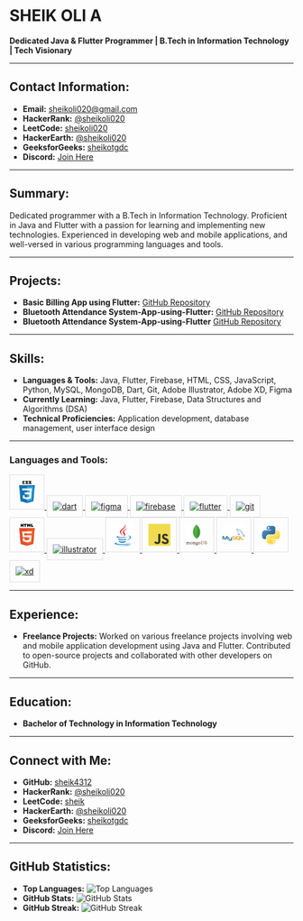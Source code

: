 # SHEIK OLI A

**Dedicated Java & Flutter Programmer | B.Tech in Information Technology | Tech Visionary**

---

## Contact Information:

- **Email:** sheikoli020@gmail.com
- **HackerRank:** [@sheikoli020](https://www.hackerrank.com/@sheikoli020)
- **LeetCode:** [sheikoli020](https://www.leetcode.com/sheikoli020)
- **HackerEarth:** [@sheikoli020](https://www.hackerearth.com/@sheikoli020)
- **GeeksforGeeks:** [sheikotgdc](https://auth.geeksforgeeks.org/user/sheikotgdc)
- **Discord:** [Join Here](https://discord.com/invite/Akr9grnM)

---

## Summary:

Dedicated programmer with a B.Tech in Information Technology. Proficient in Java and Flutter with a passion for learning and implementing new technologies. Experienced in developing web and mobile applications, and well-versed in various programming languages and tools.

---

## Projects:

- **Basic Billing App using Flutter:** [GitHub Repository](https://github.com/sheik4312/Basic-Billing-App-using-Flutter)
- **Bluetooth Attendance System-App-using-Flutter:** [GitHub Repository](https://github.com/sheik4312/Bluetooth-Attendance-System-Teachers-App-)
- **Bluetooth Attendance System-App-using-Flutter** [GitHub Repository](https://github.com/sheik4312/Bluetooth-Attendance-System-Student-App-)

---

## Skills:

- **Languages & Tools:** Java, Flutter, Firebase, HTML, CSS, JavaScript, Python, MySQL, MongoDB, Dart, Git, Adobe Illustrator, Adobe XD, Figma
- **Currently Learning:** Java, Flutter, Firebase, Data Structures and Algorithms (DSA)
- **Technical Proficiencies:** Application development, database management, user interface design

---
<h3 align="left">Languages and Tools:</h3>
<p align="left">
  <a href="https://www.w3schools.com/css/" target="_blank" rel="noreferrer">
    <img src="https://raw.githubusercontent.com/devicons/devicon/master/icons/css3/css3-original-wordmark.svg" alt="css3" width="40" height="40" style="border: 1px solid #ddd; padding: 10px;"/>
  </a>
  <a href="https://dart.dev" target="_blank" rel="noreferrer">
    <img src="https://www.vectorlogo.zone/logos/dartlang/dartlang-icon.svg" alt="dart" width="40" height="40" style="border: 1px solid #ddd; padding: 10px;"/>
  </a>
  <a href="https://www.figma.com/" target="_blank" rel="noreferrer">
    <img src="https://www.vectorlogo.zone/logos/figma/figma-icon.svg" alt="figma" width="40" height="40" style="border: 1px solid #ddd; padding: 10px;"/>
  </a>
  <a href="https://firebase.google.com/" target="_blank" rel="noreferrer">
    <img src="https://www.vectorlogo.zone/logos/firebase/firebase-icon.svg" alt="firebase" width="40" height="40" style="border: 1px solid #ddd; padding: 10px;"/>
  </a>
  <a href="https://flutter.dev" target="_blank" rel="noreferrer">
    <img src="https://www.vectorlogo.zone/logos/flutterio/flutterio-icon.svg" alt="flutter" width="40" height="40" style="border: 1px solid #ddd; padding: 10px;"/>
  </a>
  <a href="https://git-scm.com/" target="_blank" rel="noreferrer">
    <img src="https://www.vectorlogo.zone/logos/git-scm/git-scm-icon.svg" alt="git" width="40" height="40" style="border: 1px solid #ddd; padding: 10px;"/>
  </a>
  <a href="https://www.w3.org/html/" target="_blank" rel="noreferrer">
    <img src="https://raw.githubusercontent.com/devicons/devicon/master/icons/html5/html5-original-wordmark.svg" alt="html5" width="40" height="40" style="border: 1px solid #ddd; padding: 10px;"/>
  </a>
  <a href="https://www.adobe.com/in/products/illustrator.html" target="_blank" rel="noreferrer">
    <img src="https://www.vectorlogo.zone/logos/adobe_illustrator/adobe_illustrator-icon.svg" alt="illustrator" width="40" height="40" style="border: 1px solid #ddd; padding: 10px;"/>
  </a>
  <a href="https://www.java.com" target="_blank" rel="noreferrer">
    <img src="https://raw.githubusercontent.com/devicons/devicon/master/icons/java/java-original.svg" alt="java" width="40" height="40" style="border: 1px solid #ddd; padding: 10px;"/>
  </a>
  <a href="https://developer.mozilla.org/en-US/docs/Web/JavaScript" target="_blank" rel="noreferrer">
    <img src="https://raw.githubusercontent.com/devicons/devicon/master/icons/javascript/javascript-original.svg" alt="javascript" width="40" height="40" style="border: 1px solid #ddd; padding: 10px;"/>
  </a>
  <a href="https://www.mongodb.com/" target="_blank" rel="noreferrer">
    <img src="https://raw.githubusercontent.com/devicons/devicon/master/icons/mongodb/mongodb-original-wordmark.svg" alt="mongodb" width="40" height="40" style="border: 1px solid #ddd; padding: 10px;"/>
  </a>
  <a href="https://www.mysql.com/" target="_blank" rel="noreferrer">
    <img src="https://raw.githubusercontent.com/devicons/devicon/master/icons/mysql/mysql-original-wordmark.svg" alt="mysql" width="40" height="40" style="border: 1px solid #ddd; padding: 10px;"/>
  </a>
  <a href="https://www.python.org" target="_blank" rel="noreferrer">
    <img src="https://raw.githubusercontent.com/devicons/devicon/master/icons/python/python-original.svg" alt="python" width="40" height="40" style="border: 1px solid #ddd; padding: 10px;"/>
  </a>
  <a href="https://www.adobe.com/products/xd.html" target="_blank" rel="noreferrer">
    <img src="https://cdn.worldvectorlogo.com/logos/adobe-xd.svg" alt="xd" width="40" height="40" style="border: 1px solid #ddd; padding: 10px;"/>
  </a>
</p>

---

## Experience:

- **Freelance Projects:** Worked on various freelance projects involving web and mobile application development using Java and Flutter. Contributed to open-source projects and collaborated with other developers on GitHub.

---

## Education:

- **Bachelor of Technology in Information Technology**
  
---

## Connect with Me:

- **GitHub:** [sheik4312](https://github.com/sheik4312)
- **HackerRank:** [@sheikoli020](https://www.hackerrank.com/@sheikoli020)
- **LeetCode:** [sheik](https://www.leetcode.com/sheik)
- **HackerEarth:** [@sheikoli020](https://www.hackerearth.com/@sheikoli020)
- **GeeksforGeeks:** [sheikotgdc](https://auth.geeksforgeeks.org/user/sheikotgdc)
- **Discord:** [Join Here](https://discord.com/invite/Akr9grnM)

---

## GitHub Statistics:

- **Top Languages:** ![Top Languages](https://github-readme-stats.vercel.app/api/top-langs?username=sheik4312&show_icons=true&locale=en&layout=compact)
- **GitHub Stats:** ![GitHub Stats](https://github-readme-stats.vercel.app/api?username=sheik4312&show_icons=true&locale=en)
- **GitHub Streak:** ![GitHub Streak](https://github-readme-streak-stats.herokuapp.com/?user=sheik4312)
